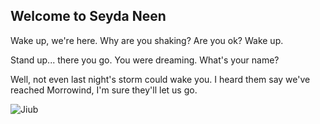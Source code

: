## Welcome to Seyda Neen

Wake up, we're here. Why are you shaking? Are you ok? Wake up.

Stand up... there you go. You were dreaming. What's your name?

Well, not even last night's storm could wake you. I heard them say we've reached Morrowind, I'm sure they'll let us go.

<img src="https://images.uesp.net/thumb/0/0d/MW-npc-Jiub.jpg/600px-MW-npc-Jiub.jpg" alt="Jiub" />

